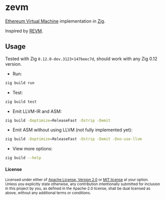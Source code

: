 # zevm

[Ethereum Virtual Machine](https://ethereum.org/en/developers/docs/evm/) implementation in [Zig](https://ziglang.org).

Inspired by [REVM](https://github.com/bluealloy/revm).

## Usage

Tested with Zig `0.12.0-dev.3123+147beec7d`, should work with any Zig 0.12 version.

- Run:
```sh
zig build run
```

- Test:
```sh
zig build test
```

- Emit LLVM-IR and ASM:
```sh
zig build -Doptimize=ReleaseFast -Dstrip -Demit
```

- Emit ASM without using LLVM (not fully implemented yet):
```sh
zig build -Doptimize=ReleaseFast -Dstrip -Demit -Dno-use-llvm
```

- View more options:
```sh
zig build --help
```

#### License

<sup>
Licensed under either of <a href="LICENSE-APACHE">Apache License, Version
2.0</a> or <a href="LICENSE-MIT">MIT license</a> at your option.
</sup>

<br>

<sub>
Unless you explicitly state otherwise, any contribution intentionally submitted
for inclusion in this project by you, as defined in the Apache-2.0 license,
shall be dual licensed as above, without any additional terms or conditions.
</sub>
